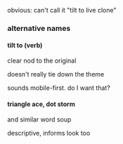 obvious: can't call it "tilt to live clone"

### alternative names
#### tilt to (verb)
clear nod to the original

doesn't really tie down the theme

sounds mobile-first. do I want that?

#### triangle ace, dot storm
and similar word soup

descriptive, informs look too